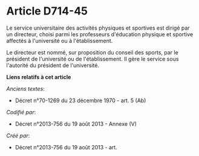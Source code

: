 # Article D714-45

Le service universitaire des activités physiques et sportives est dirigé par un directeur, choisi parmi les professeurs
d'éducation physique et sportive affectés à l'université ou à l'établissement.

Le directeur est nommé, sur proposition du conseil des sports, par le président de l'université ou de l'établissement. Il
gère le service sous l'autorité du président de l'université.

**Liens relatifs à cet article**

_Anciens textes_:

  - Décret n°70-1269 du 23 décembre 1970 - art. 5 (Ab)

_Codifié par_:

  - Décret n°2013-756 du 19 août 2013 -  Annexe (V)

_Créé par_:

  - Décret n°2013-756 du 19 août 2013 - art.
